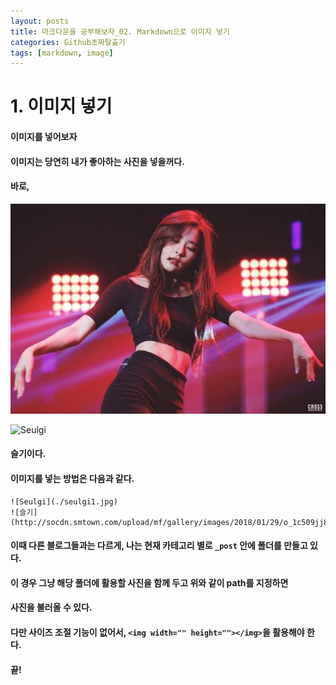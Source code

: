 ```yaml
---
layout: posts
title: 마크다운을 공부해보자_02. Markdown으로 이미지 넣기 
categories: Github초짜탈출기
tags: [markdown, image]
---
```


# 1. 이미지 넣기 
#### 이미지를 넣어보자
#### 이미지는 당연히 내가 좋아하는 사진을 넣을꺼다. 
#### 바로, 
![Seulgi](./seulgi1.jpg)  


![Seulgi](http://socdn.smtown.com/upload/mf/gallery/images/2018/01/29/o_1c509jj82opd1qg31bla1fr1jjl1v.jpg)
#### 슬기이다. 
#### 이미지를 넣는 방법은 다음과 같다. 
```
![Seulgi](./seulgi1.jpg)  
![슬기](http://socdn.smtown.com/upload/mf/gallery/images/2018/01/29/o_1c509jj82opd1qg31bla1fr1jjl1v.jpg)
```
#### 이때 다른 블로그들과는 다르게, 나는 현재 카테고리 별로 `_post` 안에 폴더를 만들고 있다. 
#### 이 경우 그냥 해당 폴더에 활용할 사진을 함께 두고 위와 같이 path를 지정하면
#### 사진을 불러올 수 있다. 



#### 다만 사이즈 조절 기능이 없어서, `<img width="" height=""></img>`을 활용해야 한다. 

#### 끝!



